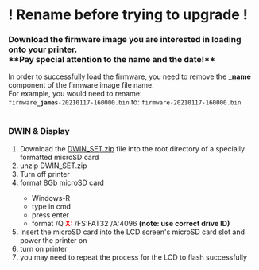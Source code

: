 <h1>! Rename before trying to upgrade !</h1>
<h3>Download the firmware image you are interested in loading onto your printer.
<br>**Pay special attention to the name and the date!**</h3>
In order to successfully load the firmware, you need to remove the <b>_name</b> component of the firmware image file name.<br>
For example, you would need to rename:<br>
<code>firmware<b>_james</font></b>-20210117-160000.bin</code> to: <code>firmware-20210117-160000.bin</code><br>
<br>
<h3>DWIN & Display</h3>
<ol>
  <li>Download the <a href="https://github.com/jbuck2005/Marlin_Custom/blob/paul_cr6se/firmware/DWIN_SET.zip">DWIN_SET.zip</a> file into the root directory of a specially formatted microSD card</li>
  <li>unzip DWIN_SET.zip</li>
  <li>Turn off printer</li>
  <li>format 8Gb microSD card</li>
  <ul>
    <li>Windows-R</li>
    <li>type in cmd</li>
    <li>press enter</li>
    <li>format /Q <font color="red"><b>X:</b></font> /FS:FAT32 /A:4096  <b>(note: use correct drive ID)</b></li>
  </ul>
  <li>Insert the microSD card into the LCD screen's microSD card slot and power the printer on</li>
  <li>turn on printer</li>
  <li>you may need to repeat the process for the LCD to flash successfully</li>
</ol>
